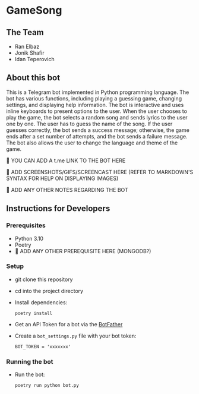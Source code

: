 # GameSong

## The Team
- Ran Elbaz
- Jonik Shafir
- Idan Teperovich

## About this bot

This is a Telegram bot implemented in Python programming language. The bot has various functions, including playing a guessing game, changing settings, and displaying help information. The bot is interactive and uses inline keyboards to present options to the user. When the user chooses to play the game, the bot selects a random song and sends lyrics to the user one by one. The user has to guess the name of the song. If the user guesses correctly, the bot sends a success message; otherwise, the game ends after a set number of attempts, and the bot sends a failure message. The bot also allows the user to change the language and theme of the game.

🚧 YOU CAN ADD A t.me LINK TO THE BOT HERE

🚧 ADD SCREENSHOTS/GIFS/SCREENCAST HERE (REFER TO MARKDOWN'S SYNTAX FOR HELP ON DISPLAYING IMAGES)

🚧 ADD ANY OTHER NOTES REGARDING THE BOT
 
## Instructions for Developers 
### Prerequisites
- Python 3.10
- Poetry
- 🚧 ADD ANY OTHER PREREQUISITE HERE (MONGODB?)

### Setup
- git clone this repository 
- cd into the project directory
- Install dependencies:
    
      poetry install


- Get an API Token for a bot via the [BotFather](https://telegram.me/BotFather)
- Create a `bot_settings.py` file with your bot token:

      BOT_TOKEN = 'xxxxxxx'

### Running the bot        
- Run the bot:

      poetry run python bot.py
